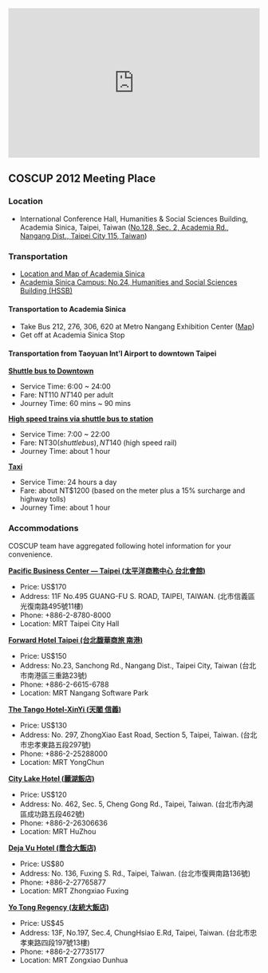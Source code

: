 <iframe width="100%" height="300" frameborder="0" scrolling="no" marginheight="0" marginwidth="0" src="http://maps.google.com.tw/maps/ms?hl=en-US&amp;ie=UTF8&amp;brcurrent=3,0x3442ab495b606237:0x20444928bf584bbf,0,0x3442ac6b61dbbd9d:0xc0c243da98cba64b&amp;msa=0&amp;msid=211565165749517597023.0004859c3dab86bad587a&amp;ll=25.048747,121.612043&amp;spn=0.023327,0.054846&amp;z=14&amp;output=embed"></iframe>

## COSCUP 2012 Meeting Place

### Location

* International Conference Hall, Humanities & Social Sciences Building, Academia Sinica, Taipei, Taiwan
(<a href="http://maps.google.com/maps?q=%E5%8F%B0%E5%8C%97%E5%B8%82%E5%8D%97%E6%B8%AF%E5%8D%80%E7%A0%94%E7%A9%B6%E9%99%A2%E8%B7%AF%E4%BA%8C%E6%AE%B5128%E8%99%9F">No.128, Sec. 2, Academia Rd., Nangang Dist., Taipei City 115, Taiwan</a>)

### Transportation

* <a target="_blank" href="http://home.sinica.edu.tw/en/site/location.html">Location and Map of Academia Sinica</a>
* <a target="_blank" href="http://www.sinica.edu.tw/as/map/asmap.html">Academia Sinica Campus: No.24, Humanities and Social Sciences Building (HSSB)</a>

#### Transportation to Academia Sinica

* Take Bus 212, 276, 306, 620 at Metro Nangang Exhibition Center ([Map](http://english.trtc.com.tw/ct.asp?xItem=1056373&CtNode=27496&mp=122032))
* Get off at Academia Sinica Stop

#### Transportation from Taoyuan Int&#8217;l Airport to downtown Taipei

**[Shuttle bus to Downtown](http://www.taoyuan-airport.com/english/Publish.jsp?cnid=100150)**

* Service Time: 6:00 ~ 24:00
* Fare: NT$110 ~ NT$140 per adult
* Journey Time: 60 mins ~ 90 mins

**[High speed trains via shuttle bus to station](http://www.taoyuan-airport.com/english/Publish.jsp?cnid=1226)**

* Service Time: 7:00 ~ 22:00
* Fare: NT$30 (shuttle bus), NT$140 (high speed rail)
* Journey Time: about 1 hour

**[Taxi](http://www.taoyuan-airport.com/english/Publish.jsp?cnid=1218)**

* Service Time: 24 hours a day
* Fare: about NT$1200 (based on the meter plus a 15% surcharge and highway tolls)
* Journey Time: about 1 hour

### Accommodations

COSCUP team have aggregated following hotel information for your convenience.

**[Pacific Business Center &mdash; Taipei (太平洋商務中心 台北會館)](http://www.businesscenter.com.tw/)**

* Price: US$170
* Address: 11F No.495 GUANG-FU S. ROAD, TAIPEI, TAIWAN. (北市信義區光復南路495號11樓)
* Phone: +886-2-8780-8000
* Location: MRT Taipei City Hall

**[Forward Hotel Taipei (台北馥華商旅 南港)](http://fw.tfhg.com.tw/about_en.php)**

* Price: US$150
* Address: No.23, Sanchong Rd., Nangang Dist., Taipei City, Taiwan (台北市南港區三重路23號)
* Phone: +886-2-6615-6788 
* Location: MRT Nangang Software Park

**[The Tango Hotel-XinYi (天閣 信義)](http://www.tango-hotels.com/)**

* Price: US$130
* Address: No. 297, ZhongXiao East Road, Section 5, Taipei, Taiwan. (台北市忠孝東路五段297號)
* Phone: +886-2-25288000
* Location: MRT YongChun

**[City Lake Hotel (麗湖飯店)](http://www.citylake.com.tw/)**

* Price: US$120
* Address: No. 462, Sec. 5, Cheng Gong Rd., Taipei, Taiwan. (台北市內湖區成功路五段462號)
* Phone: +886-2-26306636
* Location: MRT HuZhou

**[Deja Vu Hotel (喬合大飯店)](http://www.city-hotel.com.tw/)**

* Price: US$80
* Address: No. 136, Fuxing S. Rd., Taipei, Taiwan. (台北市復興南路136號)
* Phone: +886-2-27765877
* Location: MRT Zhongxiao Fuxing

**[Yo Tong Regency (友統大飯店)](http://yotong.ffh.com.tw/)**

* Price: US$45
* Address: 13F, No.197, Sec.4, ChungHsiao E.Rd, Taipei, Taiwan. (台北市忠孝東路四段197號13樓)
* Phone: +886-2-27735177
* Location: MRT Zongxiao Dunhua


